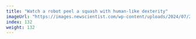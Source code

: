 ```yaml
---
title: "Watch a robot peel a squash with human-like dexterity"
imageUrl: "https://images.newscientist.com/wp-content/uploads/2024/07/23145043/SEI_213285031.jpg?width=788"
index: 132
weight: 132
---
```

